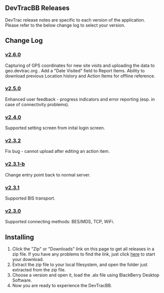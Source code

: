 ## DevTracBB Releases

DevTrac release notes are specific to each version of the application. Please refer to the below change log to select your version.

## Change Log

### [v2.6.0](https://github.com/devtrac/releases/tree/master/DevTracBB-v2.6.0)

Capturing of GPS coordinates for new site visits and uploading the data to geo.devtrac.org .
Add a "Date Visited" field to Report Items.
Ability to download previous Location history and Action Items for offline reference.

### [v2.5.0](https://github.com/devtrac/releases/tree/master/DevTracBB-v2.5.0)

Enhanced user feedback - progress indicators and error reporting (esp. in case of connectivity problems).

### [v2.4.0](https://github.com/devtrac/releases/tree/master/DevTracBB-v2.4.0)

Supported setting screen from inital login screen.

### [v2.3.2](https://github.com/devtrac/releases/tree/master/DevTracBB-v2.3.2)

Fix bug - cannot upload after editing an action item.

### [v2.3.1-b](https://github.com/devtrac/releases/tree/master/DevTracBB-v2.3.1-b)

Change entry point back to normal server.

### [v2.3.1](https://github.com/devtrac/releases/tree/master/DevTracBB-v2.3.1)

Supported BIS transport.

### [v2.3.0](https://github.com/devtrac/releases/tree/master/DevTracBB-v2.3.0)

Supported connecting methods: BES/MDS, TCP, WiFi.

## Installing

1. Click the "Zip" or "Downloads" link on this page to get all releases in a zip file. If you have any problems to find the link, just click [here](https://github.com/devtrac/releases/zipball/master) to start your download.
2. Extract the zip file to your local filesystem, and open the folder just extracted from the zip file.
3. Choose a version and open it, load the .alx file using BlackBerry Desktop Software.
4. Now you are ready to experience the DevTracBB.

